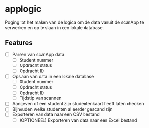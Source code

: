 # applogic

Poging tot het maken van de logica om de data vanuit de scanApp te verwerken en op te slaan in een lokale database.

## Features

- [ ] Parsen van scanApp data
  - [ ] Student nummer
  - [ ] Opdracht status
  - [ ] Opdracht ID
- [ ] Opslaan van data in een lokale database
  - [ ] Student nummer
  - [ ] Opdracht status
  - [ ] Opdracht ID
  - [ ] Tijdstip van scannen
- [ ] Aangeven of een student zijn studentenkaart heeft laten checken
- [ ] Bijhouden welke studenten al eerder gescand zijn
- [ ] Exporteren van data naar een CSV bestand
  - [ ] (OPTIONEEL) Exporteren van data naar een Excel bestand
